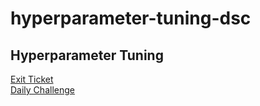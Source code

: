 # hyperparameter-tuning-dsc


## Hyperparameter Tuning

[Exit Ticket](https://forms.gle/Z3pXtNGM7KaXhmK37)<br>
[Daily Challenge](https://github.com/learn-co-students/forest-and-gridsearch-daily-challenge)
